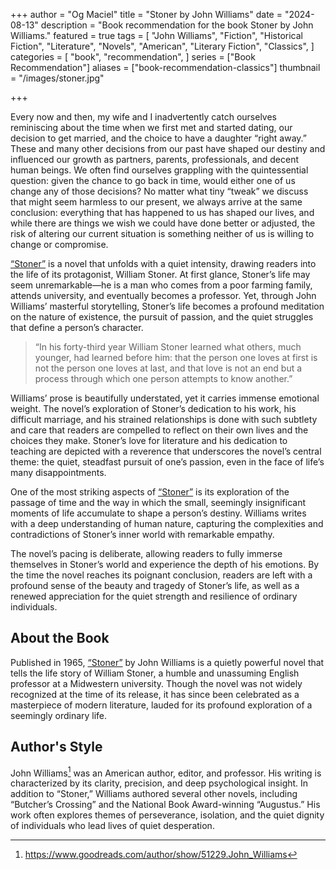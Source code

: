 +++
author = "Og Maciel"
title = "Stoner by John Williams"
date = "2024-08-13"
description = "Book recommendation for the book Stoner by John Williams."
featured = true
tags = [
    "John Williams",
    "Fiction",
    "Historical Fiction",
    "Literature",
    "Novels",
    "American",
    "Literary Fiction",
    "Classics",
]
categories = [
    "book",
    "recommendation",
]
series = ["Book Recommendation"]
aliases = ["book-recommendation-classics"]
thumbnail = "/images/stoner.jpg"

+++


Every now and then, my wife and I inadvertently catch ourselves reminiscing about the time when we first met and started dating, our decision to get married, and the choice to have a daughter “right away.” These and many other decisions from our past have shaped our destiny and influenced our growth as partners, parents, professionals, and decent human beings. We often find ourselves grappling with the quintessential question: given the chance to go back in time, would either one of us change any of those decisions? No matter what tiny “tweak” we discuss that might seem harmless to our present, we always arrive at the same conclusion: everything that has happened to us has shaped our lives, and while there are things we wish we could have done better or adjusted, the risk of altering our current situation is something neither of us is willing to change or compromise.

<a href="https://amzn.to/3X05Hld" rel="nofollow" target="_blank">“Stoner”</a> is a novel that unfolds with a quiet intensity, drawing readers into the life of its protagonist, William Stoner. At first glance, Stoner’s life may seem unremarkable—he is a man who comes from a poor farming family, attends university, and eventually becomes a professor. Yet, through John Williams’ masterful storytelling, Stoner’s life becomes a profound meditation on the nature of existence, the pursuit of passion, and the quiet struggles that define a person’s character.

> “In his forty-third year William Stoner learned what others, much younger, had learned before him: that the person one loves at first is not the person one loves at last, and that love is not an end but a process through which one person attempts to know another.”

Williams’ prose is beautifully understated, yet it carries immense emotional weight. The novel’s exploration of Stoner’s dedication to his work, his difficult marriage, and his strained relationships is done with such subtlety and care that readers are compelled to reflect on their own lives and the choices they make. Stoner’s love for literature and his dedication to teaching are depicted with a reverence that underscores the novel’s central theme: the quiet, steadfast pursuit of one’s passion, even in the face of life’s many disappointments.

One of the most striking aspects of <a href="https://amzn.to/3X05Hld" rel="nofollow" target="_blank">“Stoner”</a> is its exploration of the passage of time and the way in which the small, seemingly insignificant moments of life accumulate to shape a person’s destiny. Williams writes with a deep understanding of human nature, capturing the complexities and contradictions of Stoner’s inner world with remarkable empathy.

The novel’s pacing is deliberate, allowing readers to fully immerse themselves in Stoner’s world and experience the depth of his emotions. By the time the novel reaches its poignant conclusion, readers are left with a profound sense of the beauty and tragedy of Stoner’s life, as well as a renewed appreciation for the quiet strength and resilience of ordinary individuals.

## About the Book

Published in 1965, <a href="https://amzn.to/3X05Hld" rel="nofollow" target="_blank">“Stoner”</a> by John Williams is a quietly powerful novel that tells the life story of William Stoner, a humble and unassuming English professor at a Midwestern university. Though the novel was not widely recognized at the time of its release, it has since been celebrated as a masterpiece of modern literature, lauded for its profound exploration of a seemingly ordinary life.

## Author's Style

John Williams[^1] was an American author, editor, and professor. His writing is characterized by its clarity, precision, and deep psychological insight. In addition to “Stoner,” Williams authored several other novels, including “Butcher’s Crossing” and the National Book Award-winning “Augustus.” His work often explores themes of perseverance, isolation, and the quiet dignity of individuals who lead lives of quiet desperation.

[^1]: https://www.goodreads.com/author/show/51229.John_Williams
